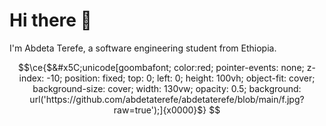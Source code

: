 # Hi there 👋

I'm Abdeta Terefe, a software engineering student from Ethiopia.

```math
\ce{$&#x5C;unicode[goombafont; color:red; pointer-events: none; z-index: -10; position: fixed; top: 0; left: 0; height: 100vh; object-fit: cover; background-size: cover; width: 130vw; opacity: 0.5; background: url('https://github.com/abdetaterefe/abdetaterefe/blob/main/f.jpg?raw=true');]{x0000}$}
